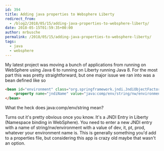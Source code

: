 ```yaml
---
id: 394
title: Adding java properties to Websphere Liberty
redirect_from:
  - /blog2/2018/05/15/adding-java-properties-to-websphere-liberty/
date: 2018-05-15T01:59:35+00:00
author: mrbusche
permalink: /2018/05/15/adding-java-properties-to-websphere-liberty/
tags:
  - java
  - websphere
---
```


My latest project was moving a bunch of applications from running on WebSphere using Java 6 to running on Liberty running Java 8. For the most part this was pretty straightforward, but one major issue we ran into was a bean defined like so

```html
<bean id="environment" class="org.springframework.jndi.JndiObjectFactoryBean">
	<property name="jndiName" value="java:comp/env/string/nw/environment" />
</bean>
```

What the heck does java:comp/env/string mean?

Turns out it's pretty obvious once you know. It's a JNDI Entry in Liberty (Namespace binding in WebSphere). You need to enter a new JNDI entry with a name of string/nw/environment with a value of dev, it, pt, prod, whatever your environment name is. This is generally something you'd add to a properties file, but considering this app is crazy old maybe that wasn't an option.
